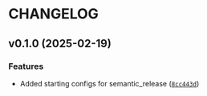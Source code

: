 # CHANGELOG


## v0.1.0 (2025-02-19)

### Features

- Added starting configs for semantic_release
  ([`8cc443d`](https://github.com/dpm42/semantic_release_test/commit/8cc443d0efb2d89f01ed3316490215fd4f499834))
